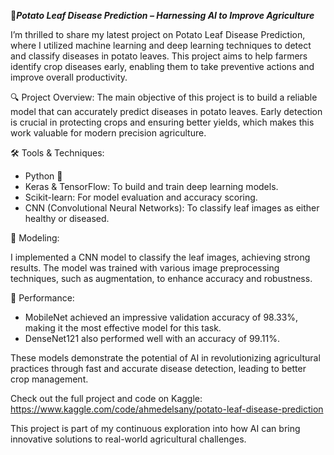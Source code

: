 🌿***Potato Leaf Disease Prediction – Harnessing AI to Improve Agriculture***

I’m thrilled to share my latest project on Potato Leaf Disease Prediction, where I utilized machine learning and deep learning techniques to detect and classify diseases in potato leaves. This project aims to help farmers identify crop diseases early, enabling them to take preventive actions and improve overall productivity.

🔍 Project Overview:
The main objective of this project is to build a reliable model that can accurately predict diseases in potato leaves. Early detection is crucial in protecting crops and ensuring better yields, which makes this work valuable for modern precision agriculture.

🛠️ Tools & Techniques:
- Python 🐍
- Keras & TensorFlow: To build and train deep learning models.
- Scikit-learn: For model evaluation and accuracy scoring.
- CNN (Convolutional Neural Networks): To classify leaf images as either healthy or diseased.

🌱 Modeling:

I implemented a CNN model to classify the leaf images, achieving strong results. The model was trained with various image preprocessing techniques, such as augmentation, to enhance accuracy and robustness.

🔧 Performance:
- MobileNet achieved an impressive validation accuracy of 98.33%, making it the most effective model for this task.
- DenseNet121 also performed well with an accuracy of 99.11%.

These models demonstrate the potential of AI in revolutionizing agricultural practices through fast and accurate disease detection, leading to better crop management.

Check out the full project and code on Kaggle:  
https://www.kaggle.com/code/ahmedelsany/potato-leaf-disease-prediction

This project is part of my continuous exploration into how AI can bring innovative solutions to real-world agricultural challenges.



